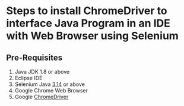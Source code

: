# Steps to install ChromeDriver to interface Java Program in an IDE with Web Browser using Selenium

## Pre-Requisites

1. Java JDK 1.8 or above
2. Eclipse IDE
3. Selenium Java [3.14](1_ChromeDriverInstallation/Software/Selenium%20Java%203.14) or above
4. Google Chrome Web Browser
5. Google [ChromeDriver](1_ChromeDriverInstallation/Software/chromedriver.exe)
